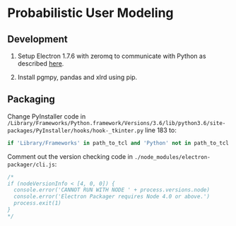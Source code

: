 # Probabilistic User Modeling

## Development

1. Setup Electron 1.7.6 with zeromq to communicate with Python as described [here](https://github.com/fyears/electron-python-example).

2. Install pgmpy, pandas and xlrd using pip.

## Packaging

Change PyInstaller code in `/Library/Frameworks/Python.framework/Versions/3.6/lib/python3.6/site-packages/PyInstaller/hooks/hook-_tkinter.py` line 183 to:

```python
if 'Library/Frameworks' in path_to_tcl and 'Python' not in path_to_tcl:
```

Comment out the version checking code in `./node_modules/electron-packager/cli.js`:

```javascript
/*
if (nodeVersionInfo < [4, 0, 0]) {
  console.error('CANNOT RUN WITH NODE ' + process.versions.node)
  console.error('Electron Packager requires Node 4.0 or above.')
  process.exit(1)
}
*/
```

